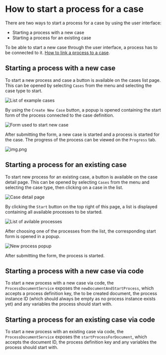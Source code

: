 # How to start a process for a case

There are two ways to start a process for a case by using the user interface:
- Starting a process with a new case
- Starting a process for an existing case

To be able to start a new case through the user interface, a process has to be connected to it. 
[How to link a process to a case](link-process-and-case.md).

## Starting a process with a new case

To start a new process and case a button is available on the cases list page. This can be opened by selecting `Cases`
from the menu and selecting the case type to start.

![List of example cases](img/empty-example-case-list.png)

By using the `Create New Case` button, a popup is opened containing the start form of the process connected to the case
definition.

![Form used to start new case](img/new-case-start-form.png)

After submitting the form, a new case is started and a process is started for the case. The progress of the process can
be viewed on the `Progress` tab. 

![img.png](img/case-progress-tab.png)

## Starting a process for an existing case

To start new process for an existing case, a button is available on the case detail page. This can be opened by 
selecting `Cases` from the menu and selecting the case type, then clicking on a case in the list.

![Case detail page](img/case-detail-page.png)

By clicking the `Start` button on the top right of this page, a list is displayed containing all available processes to
be started.

![List of avilable processes](img/process-list.png)

After choosing one of the processes from the list, the corresponding start form is opened in a popup.

![New process popup](img/new-process-popup.png)

After submitting the form, the process is started.

## Starting a process with a new case via code

To start a new process with a new case via code, the `ProcessDocumentService` exposes the `newDocumentAndStartProcess`, 
which accepts a process definition key, the to be created document, the process instance ID 
(which should always be empty as no process instance exists yet) and any variables the process should start with.

## Starting a process for an existing case via code

To start a new process with an existing case via code, the `ProcessDocumentService` exposes the `startProcessForDocument`,
which accepts the document ID, the process definition key and any variables the process should start with.
